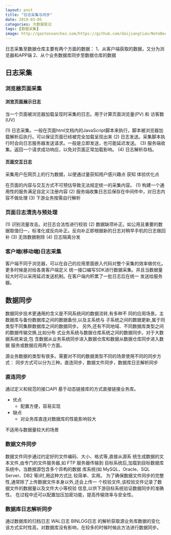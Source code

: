 ```yaml
---
layout: post
title: "日志采集与同步"
date: 2019-03-05
categories: 大数据笔记
tags: [数据采集]
image: http://gastonsanchez.com/https://github.com/daijiangtian/NoteBook/blob/master/机器学习/时间序列/https://github.com/daijiangtian/NoteBook/blob/master/机器学习/时间序列/https://github.com/daijiangtian/NoteBook/blob/master/机器学习/时间序列/images/blog/mathjax_logo.png?raw=true?raw=true?raw=true
---
```


日志采集至数据仓库主要有两个方面的数据：
1、从客户端获取的数据，又分为浏览器和APP端
2、从个业务数据库同步至数据仓库的数据

<!-- more -->

## 日志采集

### 浏览器页面采集

#### 浏览页面展示日志
当一个页面被浏览器加载呈现时采集的日志。用于计算页面浏览量(PV) 和 访客数(UV)

(1) 日志采集。一般在页面html文档内的JavaScript脚本来执行，脚本被浏览器加载解析后执行。可以保证页面已经被完全加载呈现出来
(2) 日志发送。采集脚本执行时会向日志服务器发送请求。一般是立即发送，也可能延迟发送。
(3) 服务端收集。返回一个请求成功响应，以免对页面正常加载影响。
(4) 日志解析存档。

#### 页面交互日志

采集用户在网页上的行为数据，以便通过量获知用户感兴趣点 获知 体验优化点

在页面的内容与交互方式不可预估导致无法规定统一的采集内容。
(1) 构建一个通用性的服务满足自定义注册内容
(2) 服务端收集日志后保存在中间件中，对日志内容不做处理
(3) 下游业务按需自行解析

### 页面日志清洗与预处理
(1) 识别流量攻击。对日志合法性进行校验
(2) 数据缺项补正。如公用且重要的数据取值归一，标准化或反向补正。反向补正即根据新的日志对稍早手机的日志做回补
(3) 无效数据剔除
(4) 日志隔离分发

### 客户端(移动端)日志采集
客户端不同于浏览器，可以在自己的应用里面嵌入代码对整个采集的效率做优化。更多时候是对给各类客户端定义
统一接口编写SDK进行数据采集。并且当数据量较大时可以采用延迟发送机制。在客户端内积累了一批日志后在统一
发送给服务器。

## 数据同步
数据同步技术更通用的含义是不同系统间的数据流转,有多种不
同的应用场景。主数据库与备份数据库之间的数据备份,以及主系统与
子系统之间的数据更新,属于同类型不同集群数据库之间的数据同步。
另外,还有不同地域、不同数据库类型之间的数据传输交换,比如分布
式业务系统与数据仓库系统之间的数据同步。对于大数据系统来说,包
含数据从业务系统同步进入数据仓库和数据从数据仓库同步进入数据
服务或数据应用两个方面。

源业务数据的类型有很多。需要对不同的数据类型不同的场景使用不同的同步方式：
同步方式可以分为三种。直连同步，数据文件同步，数据库日志解析同步

### 直连同步

通过定义和规范的接口API 基于动态链接库的方式直接链接业务库。
- 优点
  - 配置方便，容易实现
- 缺点
  - 对业务库直连对数据库的性能影响较大

不适用与数据量较大的场景

### 数据文件同步

数据文件同步通过约定好的文件编码、大小、格式等,直接从源系
统生成数据的文本文件,由专门的文件服务器,如 FTP 服务器传输到
目标系统后,加载到目标数据库系统中。当数据源包含多个异构的数据
库系统(如 MySQL、Oracle、SQL Server、DB2 等)时,用这种方式比
较简单、实用。
为了确保数据文件同步的完整性,通常除了上传数据文件本身以外,还会上传一
个校验文件,该校验文件记录了数据文件的数据量以及文件大小等校验
信息,以供下游目标系统验证数据同步的准确性。
在过程中还可以配置加压加密功能，提高传输效率与安全性。

### 数据库日志解析同步
通过数据库的归档日志 WAL日志 BINLOG日志 的解析获取源业务库数据的变化
该方式实时性高，对数据库没有影响，在较多的时候时候此方法进行数据同步。